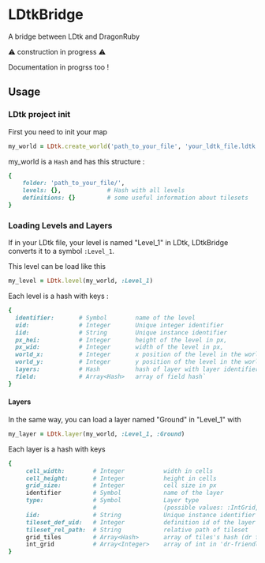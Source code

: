 # LDtkBridge
A bridge between LDtk and DragonRuby


⚠️  construction in progress ⚠️  

Documentation in progrss too !


## Usage

### LDtk project init
First you need to init your map

```ruby
my_world = LDtk.create_world('path_to_your_file', 'your_ldtk_file.ldtk')
```
my_world is a `Hash` and has this structure :
```ruby
{
    folder: 'path_to_your_file/',
    levels: {},             # Hash with all levels
    definitions: {}         # some useful information about tilesets
}
```

### Loading Levels and Layers
If in your LDtk file, your level is named "Level_1" in LDtk, LDtkBridge converts it to a symbol `:Level_1`.

This level can be load like this

```ruby
my_level = LDtk.level(my_world, :Level_1)
```

Each level is a hash with keys :
```ruby
{
  identifier:       # Symbol        name of the level
  uid:              # Integer       Unique integer identifier
  iid:              # String        Unique instance identifier
  px_hei:           # Integer       height of the level in px,
  px_wid:           # Integer       width of the level in px,
  world_x:          # Integer       x position of the level in the world in px,
  world_y:          # Integer       y position of the level in the world in px,
  layers:           # Hash          hash of layer with layer identifier as key
  field:            # Array<Hash>   array of field hash`
}
```

#### Layers
In the same way, you can load a layer named "Ground" in "Level_1" with

```ruby
my_layer = LDtk.layer(my_world, :Level_1, :Ground)
```
Each layer is a hash with keys
```ruby
{
     cell_width:        # Integer           width in cells
     cell_height:       # Integer           height in cells
     grid_size:         # Integer           cell size in px
     identifier         # Symbol            name of the layer
     type:              # Symbol            Layer type
                        #                   (possible values: :IntGrid,:Entities, :Tiles or :AutoLayer)
     iid:               # String            Unique instance identifier
     tileset_def_uid:   # Integer           definition id of the layer's tileset
     tileset_rel_path:  # String            relative path of tileset
     grid_tiles         # Array<Hash>       array of tiles's hash (dr friendly)
     int_grid           # Array<Integer>    array of int in 'dr-friendly' orientation 
}
```

